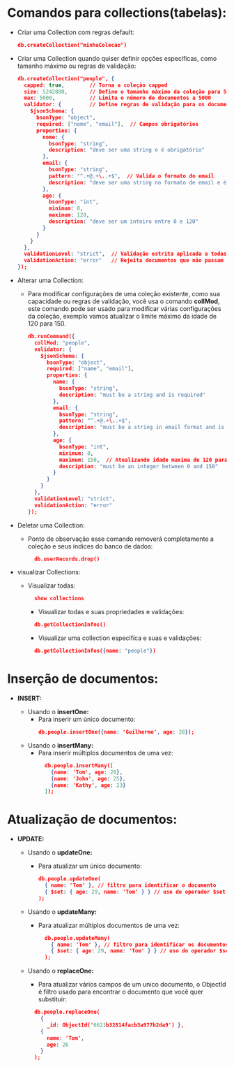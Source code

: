 # Comandos para collections(tabelas):

- Criar uma Collection com regras default:
  ```json
  db.createCollection("minhaColecao")
  ```

- Criar uma Collection quando quiser definir opções específicas, como tamanho máximo ou regras de validação:
  ```json
  db.createCollection("people", {
    capped: true,        // Torna a coleção capped
    size: 5242880,       // Define o tamanho máximo da coleção para 5MB
    max: 5000,           // Limita o número de documentos a 5000
    validator: {         // Define regras de validação para os documentos
      $jsonSchema: {
        bsonType: "object",
        required: ["nome", "email"],  // Campos obrigatórios
        properties: {
          nome: {
            bsonType: "string",
            description: "deve ser uma string e é obrigatório"
          },
          email: {
            bsonType: "string",
            pattern: "^.+@.+\..+$",  // Valida o formato do email
            description: "deve ser uma string no formato de email e é obrigatório"
          },
          age: {
            bsonType: "int",
            minimum: 0,
            maximum: 120,
            description: "deve ser um inteiro entre 0 e 120"
          }
        }
      }
    },
    validationLevel: "strict",  // Validação estrita aplicada a todas as operações
    validationAction: "error"   // Rejeita documentos que não passam na validação
  });
  ```

- Alterar uma Collection:
  - Para modificar configurações de uma coleção existente, como sua capacidade ou regras de validação, você usa o comando **collMod**, este comando pode ser usado para modificar várias configurações da coleção, exemplo vamos atualizar o limite máximo da idade de 120 para 150.

    ```json
    db.runCommand({
      collMod: "people",
      validator: {
        $jsonSchema: {
          bsonType: "object",
          required: ["name", "email"],
          properties: {
            name: {
              bsonType: "string",
              description: "must be a string and is required"
            },
            email: {
              bsonType: "string",
              pattern: "^.+@.+\..+$",
              description: "must be a string in email format and is required"
            },
            age: {
              bsonType: "int",
              minimum: 0,
              maximum: 150,  // Atualizando idade maxima de 120 para 150
              description: "must be an integer between 0 and 150"
            }
          }
        }
      },
      validationLevel: "strict",
      validationAction: "error"
    });
    ```
- Deletar uma Collection:
  - Ponto de observação esse comando removerá completamente a coleção e seus índices do banco de dados:
    ```json
      db.userRecords.drop()
    ```

- visualizar Collections:
  - Visualizar todas:
    ```json
      show collections
    ```

    - Visualizar todas e suas propriedades e validações:
    ```json
      db.getCollectionInfos()
    ```

      - Visualizar uma collection especifíca e suas e validações:
    ```json
      db.getCollectionInfos({name: "people"})
    ```


# Inserção de documentos:
- **INSERT:**

  - Usando o **insertOne:**
    - Para inserir um único documento:
      ```json
      db.people.insertOne({name: 'Guilherme', age: 28});
      ```
  - Usando o **insertMany:**
    - Para inserir múltiplos documentos de uma vez:
      ```json
        db.people.insertMany([
          {name: 'Tom', age: 28},
          {name: 'John', age: 25},
          {name: 'Kathy', age: 23}
        ]);
      ```

# Atualização de documentos:
- **UPDATE:**

  - Usando o **updateOne:**
    - Para atualizar um único documento:
      ```json
      db.people.updateOne(
        { name: 'Tom' }, // filtro para identificar o documento
        { $set: { age: 29, name: 'Tom' } } // uso do operador $set para atualizar os campos
      );
      ```
  - Usando o **updateMany:**
    - Para atualizar múltiplos documentos de uma vez:
      ```json
        db.people.updateMany(
          { name: 'Tom' }, // filtro para identificar os documentos
          { $set: { age: 29, name: 'Tom' } } // uso do operador $set para atualizar os campos
        );
      ```

   - Usando o **replaceOne:**
      - Para atualizar vários campos de um  unico documento, o ObjectId é   filtro usado para encontrar o   documento que você quer substituir:
      ```json
        db.people.replaceOne(
          { 
            _id: ObjectId('6621b32814facb3a977b2da9') }, 
          {
            name: 'Tom',
            age: 26
          }
        );

      ```
